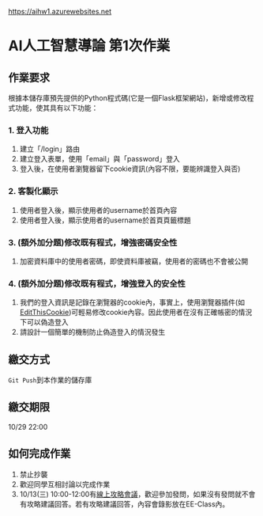 https://aihw1.azurewebsites.net
# AI人工智慧導論 第1次作業

## 作業要求
根據本儲存庫預先提供的Python程式碼(它是一個Flask框架網站)，新增或修改程式功能，使其具有以下功能：
### 1. 登入功能
1. 建立「/login」路由
1. 建立登入表單，使用「email」與「password」登入
1. 登入後，在使用者瀏覽器留下cookie資訊(內容不限，要能辨識登入與否)

### 2. 客製化顯示
1. 使用者登入後，顯示使用者的username於首頁內容
1. 使用者登入後，顯示使用者的username於首頁頁籤標題

### 3. (額外加分題)修改既有程式，增強密碼安全性
1. 加密資料庫中的使用者密碼，即使資料庫被竊，使用者的密碼也不會被公開

### 4. (額外加分題)修改既有程式，增強登入的安全性
1. 我們的登入資訊是記錄在瀏覽器的cookie內，事實上，使用瀏覽器插件(如[EditThisCookie](http://www.editthiscookie.com/))可輕易修改cookie內容。因此使用者在沒有正確帳密的情況下可以偽造登入
1. 請設計一個簡單的機制防止偽造登入的情況發生


## 繳交方式
`Git Push`到本作業的儲存庫

## 繳交期限
10/29 22:00

## 如何完成作業
1. 禁止抄襲
2. 歡迎同學互相討論以完成作業
3. 10/13(三) 10:00-12:00有[線上攻略會議](https://ncu-edu.webex.com/ncu-edu/j.php?MTID=mf94e224626a2150ac0e32ae06dbb912b)，歡迎參加發問，如果沒有發問就不會有攻略建議回答。若有攻略建議回答，內容會錄影放在EE-Class內。
